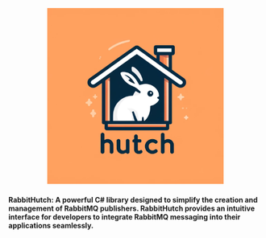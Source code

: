 <p align="center">
  <img src="https://github.com/bleichroeder/RabbitHutch/blob/main/logo.png?raw=true" width="350" title="hover text">
</p>

#### RabbitHutch: A powerful C# library designed to simplify the creation and management of RabbitMQ publishers. RabbitHutch provides an intuitive interface for developers to integrate RabbitMQ messaging into their applications seamlessly.

